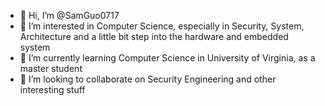 - 👋 Hi, I’m @SamGuo0717
- 👀 I’m interested in Computer Science, especially in Security, System, Architecture and a little bit step into the hardware and embedded system
- 🌱 I’m currently learning Computer Science in University of Virginia, as a master student
- 💞️ I’m looking to collaborate on Security Engineering and other interesting stuff


<!---
SamGuo0717/SamGuo0717 is a ✨ special ✨ repository because its `README.md` (this file) appears on your GitHub profile.
You can click the Preview link to take a look at your changes.
## - 📫 You can send a email to  for further contact
--->
